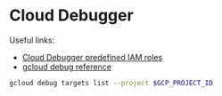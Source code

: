 # Cloud Debugger

Useful links:

- [Cloud Debugger predefined IAM roles](https://cloud.google.com/debugger/docs/iam#debugger-roles)
- [gcloud debug reference](https://cloud.google.com/sdk/gcloud/reference/debug)

```sh
gcloud debug targets list --project $GCP_PROJECT_ID
```
